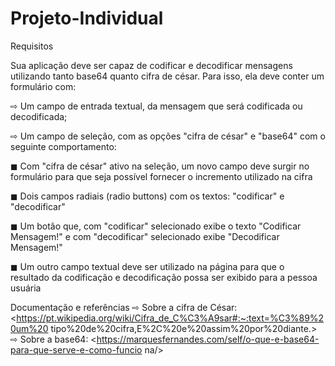 # Projeto-Individual

Requisitos

Sua aplicação deve ser capaz de codificar e decodificar
mensagens utilizando tanto base64 quanto cifra de
césar. Para isso, ela deve conter um formulário com:

⇨ Um campo de entrada textual, da mensagem
que será codificada ou decodificada;

⇨ Um campo de seleção, com as opções "cifra de
césar" e "base64" com o seguinte
comportamento:

◼ Com "cifra de césar" ativo na seleção, um
novo campo deve surgir no formulário
para que seja possível fornecer o
incremento utilizado na cifra

◼ Dois campos radiais (radio buttons) com
os textos: "codificar" e "decodificar"

◼ Um botão que, com "codificar"
selecionado exibe o texto "Codificar
Mensagem!" e com "decodificar"
selecionado exibe "Decodificar
Mensagem!"

◼ Um outro campo textual deve ser
utilizado na página para que o resultado
da codificação e decodificação possa ser
exibido para a pessoa usuária

Documentação e referências
⇨ Sobre a cifra de César:
<https://pt.wikipedia.org/wiki/Cifra_de_C%C3%A9sar#:~:text=%C3%89%20um%20
tipo%20de%20cifra,E%2C%20e%20assim%20por%20diante.>
⇨ Sobre a base64:
<https://marquesfernandes.com/self/o-que-e-base64-para-que-serve-e-como-funcio
na/> 
